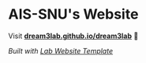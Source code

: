 
# AIS-SNU's Website

Visit **[dream3lab.github.io/dream3lab](https://dream3lab.github.io/dream3lab)** 🚀

_Built with [Lab Website Template](https://greene-lab.gitbook.io/lab-website-template-docs)_

